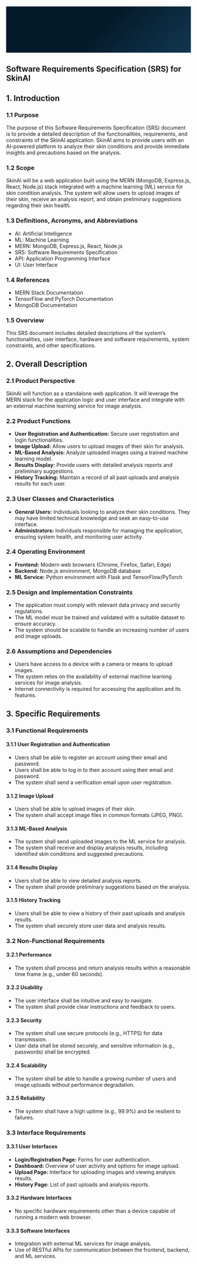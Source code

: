 ![banner](./assets/banner.gif)

## Software Requirements Specification (SRS) for SkinAI

## 1. Introduction
### 1.1 Purpose
The purpose of this Software Requirements Specification (SRS) document is to provide a detailed description of the functionalities, requirements, and constraints of the SkinAI application. SkinAI aims to provide users with an AI-powered platform to analyze their skin conditions and provide immediate insights and precautions based on the analysis.

### 1.2 Scope
SkinAI will be a web application built using the MERN (MongoDB, Express.js, React, Node.js) stack integrated with a machine learning (ML) service for skin condition analysis. The system will allow users to upload images of their skin, receive an analysis report, and obtain preliminary suggestions regarding their skin health.

### 1.3 Definitions, Acronyms, and Abbreviations
- AI: Artificial Intelligence
- ML: Machine Learning
- MERN: MongoDB, Express.js, React, Node.js
- SRS: Software Requirements Specification
- API: Application Programming Interface
- UI: User Interface

### 1.4 References
- MERN Stack Documentation
- TensorFlow and PyTorch Documentation
- MongoDB Documentation

### 1.5 Overview
This SRS document includes detailed descriptions of the system’s functionalities, user interface, hardware and software requirements, system constraints, and other specifications.

## 2. Overall Description
### 2.1 Product Perspective
SkinAI will function as a standalone web application. It will leverage the MERN stack for the application logic and user interface and integrate with an external machine learning service for image analysis.

### 2.2 Product Functions
- **User Registration and Authentication:** Secure user registration and login functionalities.
- **Image Upload:** Allow users to upload images of their skin for analysis.
- **ML-Based Analysis:** Analyze uploaded images using a trained machine learning model.
- **Results Display:** Provide users with detailed analysis reports and preliminary suggestions.
- **History Tracking:** Maintain a record of all past uploads and analysis results for each user.

### 2.3 User Classes and Characteristics
- **General Users:** Individuals looking to analyze their skin conditions. They may have limited technical knowledge and seek an easy-to-use interface.
- **Administrators:** Individuals responsible for managing the application, ensuring system health, and monitoring user activity.

### 2.4 Operating Environment
- **Frontend:** Modern web browsers (Chrome, Firefox, Safari, Edge)
- **Backend:** Node.js environment, MongoDB database
- **ML Service:** Python environment with Flask and TensorFlow/PyTorch

### 2.5 Design and Implementation Constraints
- The application must comply with relevant data privacy and security regulations.
- The ML model must be trained and validated with a suitable dataset to ensure accuracy.
- The system should be scalable to handle an increasing number of users and image uploads.

### 2.6 Assumptions and Dependencies
- Users have access to a device with a camera or means to upload images.
- The system relies on the availability of external machine learning services for image analysis.
- Internet connectivity is required for accessing the application and its features.

## 3. Specific Requirements
### 3.1 Functional Requirements
#### 3.1.1 User Registration and Authentication
- Users shall be able to register an account using their email and password.
- Users shall be able to log in to their account using their email and password.
- The system shall send a verification email upon user registration.

#### 3.1.2 Image Upload
- Users shall be able to upload images of their skin.
- The system shall accept image files in common formats (JPEG, PNG).

#### 3.1.3 ML-Based Analysis
- The system shall send uploaded images to the ML service for analysis.
- The system shall receive and display analysis results, including identified skin conditions and suggested precautions.

#### 3.1.4 Results Display
- Users shall be able to view detailed analysis reports.
- The system shall provide preliminary suggestions based on the analysis.

#### 3.1.5 History Tracking
- Users shall be able to view a history of their past uploads and analysis results.
- The system shall securely store user data and analysis results.

### 3.2 Non-Functional Requirements
#### 3.2.1 Performance
- The system shall process and return analysis results within a reasonable time frame (e.g., under 60 seconds).

#### 3.2.2 Usability
- The user interface shall be intuitive and easy to navigate.
- The system shall provide clear instructions and feedback to users.

#### 3.2.3 Security
- The system shall use secure protocols (e.g., HTTPS) for data transmission.
- User data shall be stored securely, and sensitive information (e.g., passwords) shall be encrypted.

#### 3.2.4 Scalability
- The system shall be able to handle a growing number of users and image uploads without performance degradation.

#### 3.2.5 Reliability
- The system shall have a high uptime (e.g., 99.9%) and be resilient to failures.

### 3.3 Interface Requirements
#### 3.3.1 User Interfaces
- **Login/Registration Page:** Forms for user authentication.
- **Dashboard:** Overview of user activity and options for image upload.
- **Upload Page:** Interface for uploading images and viewing analysis results.
- **History Page:** List of past uploads and analysis reports.

#### 3.3.2 Hardware Interfaces
- No specific hardware requirements other than a device capable of running a modern web browser.

#### 3.3.3 Software Interfaces
- Integration with external ML services for image analysis.
- Use of RESTful APIs for communication between the frontend, backend, and ML services.
